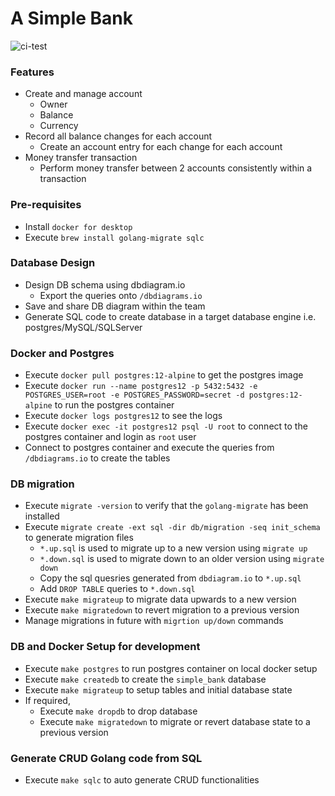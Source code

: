 # A Simple Bank

![ci-test](https://github.com/samirprakash/go-bank/workflows/ci-test/badge.svg?branch=main)

### Features

- Create and manage account
  - Owner
  - Balance
  - Currency
- Record all balance changes for each account
  - Create an account entry for each change for each account
- Money transfer transaction
  - Perform money transfer between 2 accounts consistently within a transaction

### Pre-requisites

- Install `docker for desktop`
- Execute `brew install golang-migrate sqlc`

### Database Design

- Design DB schema using dbdiagram.io
  - Export the queries onto `/dbdiagrams.io`
- Save and share DB diagram within the team
- Generate SQL code to create database in a target database engine i.e. postgres/MySQL/SQLServer

### Docker and Postgres

- Execute `docker pull postgres:12-alpine` to get the postgres image
- Execute `docker run --name postgres12 -p 5432:5432 -e POSTGRES_USER=root -e POSTGRES_PASSWORD=secret -d postgres:12-alpine` to run the postgres container
- Execute `docker logs postgres12` to see the logs
- Execute `docker exec -it postgres12 psql -U root` to connect to the postgres container and login as `root` user
- Connect to postgres container and execute the queries from `/dbdiagrams.io` to create the tables

### DB migration

- Execute `migrate -version` to verify that the `golang-migrate` has been installed
- Execute `migrate create -ext sql -dir db/migration -seq init_schema` to generate migration files
  - `*.up.sql` is used to migrate up to a new version using `migrate up`
  - `*.down.sql` is used to migrate down to an older version using `migrate down`
  - Copy the sql quesries generated from `dbdiagram.io` to `*.up.sql`
  - Add `DROP TABLE` queries to `*.down.sql`
- Execute `make migrateup` to migrate data upwards to a new version
- Execute `make migratedown` to revert migration to a previous version
- Manage migrations in future with `migrtion up/down` commands

### DB and Docker Setup for development

- Execute `make postgres` to run postgres container on local docker setup
- Execute `make createdb` to create the `simple_bank` database
- Execute `make migrateup` to setup tables and initial database state
- If required,
  - Execute `make dropdb` to drop database
  - Execute `make migratedown` to migrate or revert database state to a previous version

### Generate CRUD Golang code from SQL

- Execute `make sqlc` to auto generate CRUD functionalities
